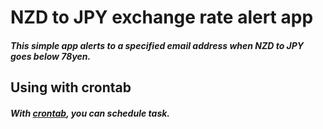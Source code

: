 # NZD to JPY exchange rate alert app

##### This simple app alerts to a specified email address when NZD to JPY goes below 78yen.

## Using with crontab
##### With [crontab](https://pypi.org/project/python-crontab/), you can schedule task.

